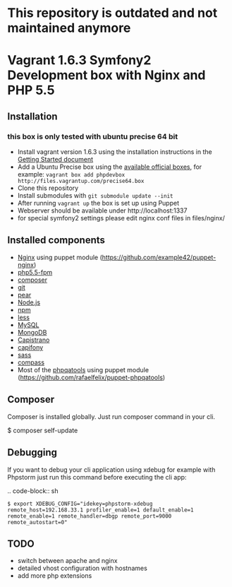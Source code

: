 
This repository is outdated and not maintained anymore
===============================================

Vagrant 1.6.3 Symfony2 Development box with Nginx and PHP 5.5
===============================================

Installation
------------

### this box is only tested with ubuntu precise 64 bit

* Install vagrant version 1.6.3 using the installation instructions in the [Getting Started document](http://docs.vagrantup.com/v2/getting-started/)
* Add a Ubuntu Precise box using the [available official boxes](https://github.com/mitchellh/vagrant/wiki/Available-Vagrant-Boxes), for example: ```vagrant box add phpdevbox http://files.vagrantup.com/precise64.box```
* Clone this repository
* Install submodules with ```git submodule update --init```
* After running ```vagrant up``` the box is set up using Puppet
* Webserver should be available under http://localhost:1337
* for special symfony2 settings please edit nginx conf files in files/nginx/

Installed components
--------------------

* [Nginx](http://nginx.org) using puppet module (https://github.com/example42/puppet-nginx)
* [php5.5-fpm](http://php-fpm.org)
* [composer](http://getcomposer.org)
* [git](http://git-scm.com/)
* [pear](http://pear.php.net/)
* [Node.js](http://nodejs.org/)
* [npm](http://npmjs.org/)
* [less](http://lesscss.org/)
* [MySQL](http://dev.mysql.com/downloads/mysql/)
* [MongoDB](http://www.mongodb.org/)
* [Capistrano](https://github.com/capistrano/capistrano)
* [capifony](http://capifony.org/)
* [sass](http://sass-lang.com/)
* [compass](http://compass-style.org/)
* Most of the [phpqatools](http://www.phpqatools.org) using puppet module (https://github.com/rafaelfelix/puppet-phpqatools)

Composer
---------
Composer is installed globally. Just run composer command in your cli.

$ composer self-update


Debugging
---------

If you want to debug your cli application using xdebug for example with Phpstorm just run this command before executing the cli app:

.. code-block:: sh

    $ export XDEBUG_CONFIG="idekey=phpstorm-xdebug remote_host=192.168.33.1 profiler_enable=1 default_enable=1 remote_enable=1 remote_handler=dbgp remote_port=9000 remote_autostart=0"


TODO
----
* switch between apache and nginx
* detailed vhost configuration with hostnames
* add more php extensions
